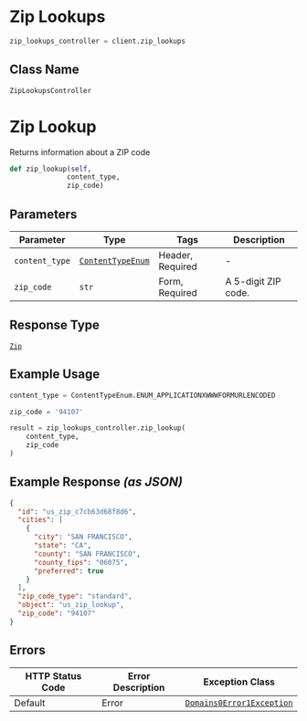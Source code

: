 # Zip Lookups

```python
zip_lookups_controller = client.zip_lookups
```

## Class Name

`ZipLookupsController`


# Zip Lookup

Returns information about a ZIP code

```python
def zip_lookup(self,
              content_type,
              zip_code)
```

## Parameters

| Parameter | Type | Tags | Description |
|  --- | --- | --- | --- |
| `content_type` | [`ContentTypeEnum`](../../doc/models/content-type-enum.md) | Header, Required | - |
| `zip_code` | `str` | Form, Required | A 5-digit ZIP code. |

## Response Type

[`Zip`](../../doc/models/zip.md)

## Example Usage

```python
content_type = ContentTypeEnum.ENUM_APPLICATIONXWWWFORMURLENCODED

zip_code = '94107'

result = zip_lookups_controller.zip_lookup(
    content_type,
    zip_code
)
```

## Example Response *(as JSON)*

```json
{
  "id": "us_zip_c7cb63d68f8d6",
  "cities": [
    {
      "city": "SAN FRANCISCO",
      "state": "CA",
      "county": "SAN FRANCISCO",
      "county_fips": "06075",
      "preferred": true
    }
  ],
  "zip_code_type": "standard",
  "object": "us_zip_lookup",
  "zip_code": "94107"
}
```

## Errors

| HTTP Status Code | Error Description | Exception Class |
|  --- | --- | --- |
| Default | Error | [`Domains0Error1Exception`](../../doc/models/domains-0-error-1-exception.md) |

